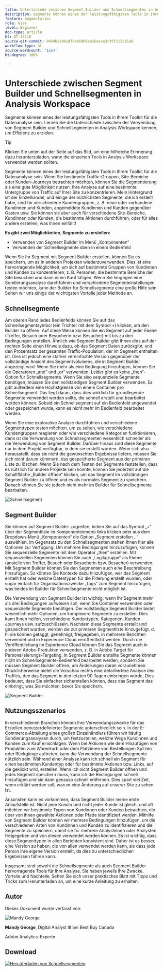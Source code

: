 ```yaml
---
title: Unterschiede zwischen Segment Builder und Schnellsegmenten in Analysis Workspace
description: Segmente können eines der leistungsfähigsten Tools in Ihrem Toolkit für die Datenanalyse sein. Lernen Sie die Unterschiede zwischen der Verwendung von Segment Builder und Schnellsegmenten in Analysis Workspace kennen, um Effizienz zu erzielen.
feature: Segmentation
role: User
level: Beginner
doc-type: article
kt: KT-13118
source-git-commit: 9484b2e981d78be59b6ea16eeae2cf6f212c81ab
workflow-type: ht
source-wordcount: '1264'
ht-degree: 100%

---
```



# Unterschiede zwischen Segment Builder und Schnellsegmenten in Analysis Workspace

Segmente können eines der leistungsfähigsten Tools in Ihrem Toolkit für die Datenanalyse sein. Lernen Sie die Unterschiede zwischen der Verwendung von Segment Builder und Schnellsegmenten in Analysis Workspace kennen, um Effizienz zu erzielen.

>[!TIP]
>
> Klicken Sie unten auf der Seite auf das Bild, um eine hilfreiche Erinnerung dazu herunterzuladen, wann die einzelnen Tools in Analysis Workspace verwendet werden sollten.

Segmente können eines der leistungsfähigsten Tools in Ihrem Toolkit für die Datenanalyse sein. Wenn Sie bestimmte Traffic-Gruppen, Site-Bereiche oder Kunden-Journeys betrachten möchten, können Sie die Segmentierung als eine gute Möglichkeit nutzen, Ihre Analyse auf eine bestimmte Untergruppe von Traffic auf Ihrer Site zu konzentrieren. Mein Hintergrund ist der Einzelhandel, und einige der nützlichsten Segmente, die ich erstellt habe, sind für verschiedene Kundengruppen, z. B. neue oder vorhandene Kundinnen und Kunden, angemeldete Kundinnen und Kunden gegenüber Gästen usw. Sie können sie aber auch für verschiedene Site-Bereiche, Kundinnen oder Kunden, die bestimmte Aktionen durchführen, oder für alles andere erstellen, was Ihnen einfällt!

**Es gibt zwei Möglichkeiten, Segmente zu erstellen:**

* Verwenden von Segment Builder im Menü „Komponenten“
* Verwenden der Schnellsegmente oben in einem Bedienfeld

Wenn Sie Ihr Segment mit Segment Builder erstellen, können Sie es speichern, um es in anderen Projekten wiederzuverwenden. Dies ist eine hervorragende Möglichkeit, um sich auf bestimmte Gruppen von Kundinnen und Kunden zu konzentrieren, z. B. Personen, die bestimmte Bereiche der Site besuchen und dann einen Kauf tätigen. Wenn Sie hingegen eine Sondierungsanalyse durchführen und verschiedene Segmenteinstellungen testen möchten, kann der Builder für Schnellsegmente eine große Hilfe sein. Sehen wir uns einige der wichtigsten Vorteile jeder Methode an.

## Schnellsegmente

Am oberen Rand jedes Bedienfelds können Sie auf das Schnellsegmentsymbol (ein Trichter mit dem Symbol +) klicken, um den Builder zu öffnen. Auf diese Weise können Sie ein Segment auf jeder Ebene (Treffer, Besuch oder Besucherin bzw. Besucher) mit bis zu drei Bedingungen erstellen. Ähnlich wie Segment Builder gibt Ihnen dies auf der rechten Seite einen Hinweis dazu, ob das Segment Daten zurückgibt, und den Prozentsatz der gesamten Traffic-Population, der im Segment enthalten ist. Dies ist jedoch eine stärker vereinfachte Version gegenüber der vollständige Ansicht des Segmentvolumens, die in Segment Builder angezeigt wird. Wenn Sie mehr als eine Bedingung hinzufügen, können Sie die Operatoren „and“ und „or“ verwenden. Leider gibt es keine „then“-Option für Schnellsegmente. Wenn Sie also sequenzielle Segmente benötigen, müssen Sie den vollständigen Segment Builder verwenden. Es gibt außerdem eine Höchstgrenze von einem Container pro Schnellsegment. Das liegt daran, dass dies wirklich für grundlegende Segmente verwendet werden sollte, die schnell erstellt und bearbeitet werden können. Sobald ein Schnellsegment auf ein Bedienfeld angewendet oder gespeichert wurde, kann es nicht mehr im Bedienfeld bearbeitet werden.

Wenn Sie eine explorative Analyse durchführen und verschiedene Segmenttypen testen möchten, um zu sehen, wie verschiedene Kundengruppen reagieren oder wie verschiedene Kategorien funktionieren, dann ist die Verwendung von Schnellsegmenten wesentlich schneller als die Verwendung von Segment Builder. Darüber hinaus sind diese Segmente nur in dem Projekt verfügbar, in dem sie erstellt wurden. Wenn sich also herausstellt, dass sie nicht die gewünschten Ergebnisse liefern, müssen Sie sich nicht darum kümmern, das gespeicherte Segment aus der primären Liste zu löschen. Wenn Sie nach dem Testen der Segmente feststellen, dass es nützlich für andere Projekte sein könnte, können Sie jederzeit auf die Schaltfläche „Builder öffnen“ klicken, um das Segment im vollständigen Segment Builder zu öffnen und es als normales Segment zu speichern. Danach können Sie sie jedoch nicht mehr im Builder für Schnellsegmente bearbeiten.

![Schnellsegment](assets/quick-segement.png)

## Segment Builder

Sie können auf Segment Builder zugreifen, indem Sie auf das Symbol „+“ über der Segmentliste im Komponentenmenü links klicken oder aus dem Dropdown-Menü „Komponenten“ die Option „Segment erstellen…“ auswählen. Im Gegensatz zu den Schnellsegmenten stehen Ihnen hier alle Optionen zur Verfügung. Um mehrere Bedingungen hinzuzufügen, können Sie sequenzielle Segmente mit dem Operator „then“ erstellen. Mit sequenziellen Segmenten können Sie auch „Logikgruppe“ als Ebene (anstelle von Treffer, Besuch oder Besucherin bzw. Besucher) verwenden. Mit Segment Builder können Sie den Segmenten auch eine Beschreibung hinzufügen. So können Sie Kontexte dazu hinzufügen, wer das Segment erstellt hat oder welche Datentypen für die Filterung erstellt wurden, oder sogar einfach für Organisationszwecke „Tags“ zum Segment hinzufügen, was beides im Builder für Schnellsegmente nicht möglich ist.

Die Verwendung von Segment Builder ist wichtig, wenn Ihr Segment mehr als drei Bedingungen aufweisen soll, wenn Sie Container verwenden oder sequenzielle Segmente benötigen. Der vollständige Segment Builder bietet wesentlich mehr Optionen, um komplexere Segmente zu erstellen. Dies kann Ihnen helfen, verschiedene Kundentypen, Kategorien, Kunden-Journeys usw. aufzuschlüsseln. Nachdem diese Segmente erstellt und gespeichert wurden, werden sie zur primären Segmentliste hinzugefügt, d. h. sie können getaggt, genehmigt, freigegeben, in mehreren Berichten verwendet und in Experience Cloud veröffentlicht werden. Durch die Veröffentlichung im Experience Cloud können Sie das Segment auch in anderen Adobe-Produkten verwenden, z. B. in Adobe Target für Personalisierungs-Targeting. In Segment Builder erstellte Segmente können nicht im Schnellsegmente-Bedienfeld bearbeitet werden, sondern Sie müssen Segment Builder öffnen, um Änderungen daran vorzunehmen. Glücklicherweise bietet die Vorschau rechts eine detailliertere Analyse des Traffics, den das Segment in den letzten 90 Tagen einbringen würde. Dies bedeutet, dass Sie einfacher sicherstellen können, dass das Segment das einbringt, was Sie möchten, bevor Sie speichern.

![Segment Builder](assets/segment-builder-quick.png)

## Nutzungsszenarios

In verschiedenen Branchen können Ihre Verwendungszwecke für das Erstellen benutzerdefinierter Segmente unterschiedlich sein. In der E-Commerce-Abteilung eines großen Einzelhändlers führen wir häufig Sondierungsanalysen durch, um festzustellen, welche Wege Kundinnen und Kunden zum Kauf einschlagen. Wenn bei Aktionen wie dem Hinzufügen von Produkten zum Warenkorb oder dem Platzieren von Bestellungen Spitzen oder Rückgänge auftreten, kann die Verwendung der Schnellsegmente nützlich sein. Während einer Analyse kann ich schnell ein Segment für einen bestimmten Kundentyp oder für bestimmte Aktionen bzw. Links, auf die geklickt wird, erstellen. Wenn ich nicht Segment Builder öffnen und jedes Segment speichern muss, kann ich die Bedingungen schnell hinzufügen und sie dann genauso schnell entfernen. Dies spart viel Zeit, wenn erklärt werden soll, warum eine Änderung auf unserer Site zu sehen ist.

Ansonsten kann es vorkommen, dass Segment Builder meine erste Anlaufstelle ist. Nicht jede Kundin und nicht jeder Kunde ist gleich, und oft möchten wir bestimmte Typen von Kundinnen oder Kunden betrachten, die über von ihnen gewählte Aktionen oder Pfade identifiziert werden. Mithilfe von Segment Builder können wir mehrere Bedingungen hinzufügen, um die verschiedenen Arten von Kundinnen und Kunden zu identifizieren und die Segmente zu speichern, damit sie für mehrere Analystinnen oder Analysten freigegeben und von diesen verwendet werden können. Es ist wichtig, dass diese Segmenttypen in allen Berichten konsistent sind. Daher ist es besser, eine Version zu haben, die von allen verwendet werden kann, als dass jede Person ihre eigene Version erstellt, da dies zu unterschiedlichen Ergebnissen führen kann.

Insgesamt sind sowohl die Schnellsegmente als auch Segment Builder hervorragende Tools für Ihre Analyse. Sie haben jeweils ihre Zwecke, Vorteile und Nachteile. Sehen Sie sich unser praktisches Blatt mit Tipps und Tricks zum Herunterladen an, um eine kurze Anleitung zu erhalten.

## Autor

Dieses Dokument wurde verfasst von:

![Mandy George](assets/mandy-george.jpg)

**Mandy George**, Digital Analyst III bei Best Buy Canada

Adobe Analytics-Experte

## Download

[![Herunterladen von Schnellsegmenten](assets/quick-segments-download-small.jpg)](assets/Adobe_Analytics_Segments_Vs_Segment_Builder_Reference_Guide.pdf)
